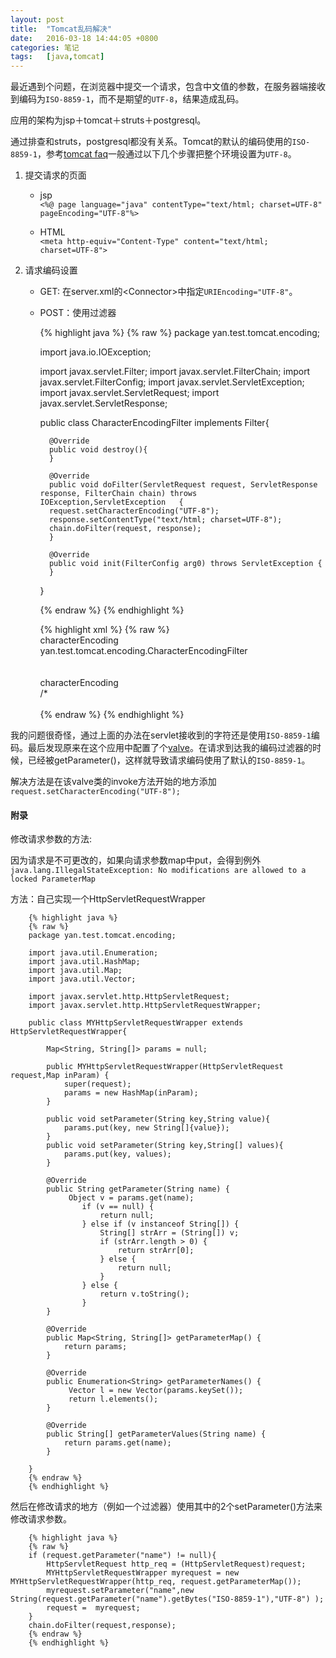 ```yaml
---
layout: post
title:  "Tomcat乱码解决"
date:   2016-03-18 14:44:05 +0800
categories: 笔记
tags:   [java,tomcat]
---
```


最近遇到个问题，在浏览器中提交一个请求，包含中文值的参数，在服务器端接收到编码为`ISO-8859-1`，而不是期望的`UTF-8`，结果造成乱码。

应用的架构为jsp＋tomcat＋struts＋postgresql。

通过排查和struts，postgresql都没有关系。Tomcat的默认的编码使用的`ISO-8859-1`，参考[tomcat faq](https://wiki.apache.org/tomcat/FAQ/CharacterEncoding#Q2)一般通过以下几个步骤把整个环境设置为`UTF-8`。

1. 提交请求的页面
        
    - jsp               
     `<%@ page language="java" contentType="text/html; charset=UTF-8" pageEncoding="UTF-8"%>`
        
    - HTML          
     `<meta http-equiv="Content-Type" content="text/html; charset=UTF-8">`

2. 请求编码设置

    - GET: 在server.xml的\<Connector\>中指定`URIEncoding="UTF-8"`。
        
    - POST：使用过滤器

        {% highlight java %}
        {% raw %}
        package yan.test.tomcat.encoding;
        
        import java.io.IOException;
        
        import javax.servlet.Filter;
        import javax.servlet.FilterChain;
        import javax.servlet.FilterConfig;
        import javax.servlet.ServletException;
        import javax.servlet.ServletRequest;
        import javax.servlet.ServletResponse;
        
        public class CharacterEncodingFilter implements Filter{
        
            @Override
            public void destroy(){
            }
            
            @Override
            public void doFilter(ServletRequest request, ServletResponse response, FilterChain chain) throws IOException,ServletException   {
            request.setCharacterEncoding("UTF-8");
            response.setContentType("text/html; charset=UTF-8");
            chain.doFilter(request, response);
            }
            
            @Override
            public void init(FilterConfig arg0) throws ServletException {
            }
            
        }

        {% endraw %}
        {% endhighlight %}


        {% highlight xml %}
        {% raw %}
        <filter>  
            <filter-name>characterEncoding</filter-name>  
            <filter-class>yan.test.tomcat.encoding.CharacterEncodingFilter</filter-class>  
        </filter>  
        <filter-mapping>  
            <filter-name>characterEncoding</filter-name>  
            <url-pattern>/*</url-pattern>  
        </filter-mapping>  
        {% endraw %}
        {% endhighlight %}

我的问题很奇怪，通过上面的办法在servlet接收到的字符还是使用`ISO-8859-1`编码。最后发现原来在这个应用中配置了个[valve](https://tomcat.apache.org/tomcat-7.0-doc/config/valve.html)。在请求到达我的编码过滤器的时候，已经被getParameter()，这样就导致请求编码使用了默认的`ISO-8859-1`。

解决方法是在该valve类的invoke方法开始的地方添加`request.setCharacterEncoding("UTF-8");`

#### 附录

修改请求参数的方法:

因为请求是不可更改的，如果向请求参数map中put，会得到例外`java.lang.IllegalStateException: No modifications are allowed to a locked ParameterMap`

方法：自己实现一个HttpServletRequestWrapper

        {% highlight java %}
        {% raw %}
        package yan.test.tomcat.encoding;
    
        import java.util.Enumeration;
        import java.util.HashMap;
        import java.util.Map;
        import java.util.Vector;
        
        import javax.servlet.http.HttpServletRequest;
        import javax.servlet.http.HttpServletRequestWrapper;
            
        public class MYHttpServletRequestWrapper extends HttpServletRequestWrapper{
            
            Map<String, String[]> params = null;
            
            public MYHttpServletRequestWrapper(HttpServletRequest request,Map inParam) {
                super(request);
                params = new HashMap(inParam);
            }
            
            public void setParameter(String key,String value){
                params.put(key, new String[]{value});
            }
            public void setParameter(String key,String[] values){
                params.put(key, values);
            }
            
            @Override
            public String getParameter(String name) {
                 Object v = params.get(name);  
                    if (v == null) {  
                        return null;  
                    } else if (v instanceof String[]) {  
                        String[] strArr = (String[]) v;  
                        if (strArr.length > 0) {  
                            return strArr[0];  
                        } else {  
                            return null;  
                        }  
                    } else {  
                        return v.toString();  
                    }  
            }
            
            @Override
            public Map<String, String[]> getParameterMap() {
                return params;
            }
            
            @Override
            public Enumeration<String> getParameterNames() {
                 Vector l = new Vector(params.keySet());  
                 return l.elements();  
            }
            
            @Override
            public String[] getParameterValues(String name) {
                return params.get(name);
            }
            
        }
        {% endraw %}
        {% endhighlight %}

然后在修改请求的地方（例如一个过滤器）使用其中的2个setParameter()方法来修改请求参数。

        {% highlight java %}
        {% raw %}
        if (request.getParameter("name") != null){
            HttpServletRequest http_req = (HttpServletRequest)request;  
            MYHttpServletRequestWrapper myrequest = new MYHttpServletRequestWrapper(http_req, request.getParameterMap());  
            myrequest.setParameter("name",new String(request.getParameter("name").getBytes("ISO-8859-1"),"UTF-8") );
            request =  myrequest;
        }
        chain.doFilter(request,response);
        {% endraw %}
        {% endhighlight %}


